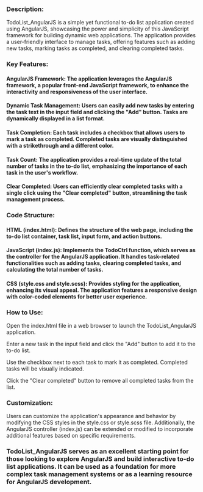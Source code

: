 ### Description:

TodoList_AngularJS is a simple yet functional to-do list application created using AngularJS, showcasing the power and simplicity of this JavaScript framework for building dynamic web applications. The application provides a user-friendly interface to manage tasks, offering features such as adding new tasks, marking tasks as completed, and clearing completed tasks.

### Key Features:

#### AngularJS Framework: The application leverages the AngularJS framework, a popular front-end JavaScript framework, to enhance the interactivity and responsiveness of the user interface.

#### Dynamic Task Management: Users can easily add new tasks by entering the task text in the input field and clicking the "Add" button. Tasks are dynamically displayed in a list format.

#### Task Completion: Each task includes a checkbox that allows users to mark a task as completed. Completed tasks are visually distinguished with a strikethrough and a different color.

#### Task Count: The application provides a real-time update of the total number of tasks in the to-do list, emphasizing the importance of each task in the user's workflow.

#### Clear Completed: Users can efficiently clear completed tasks with a single click using the "Clear completed" button, streamlining the task management process.

### Code Structure:

#### HTML (index.html): Defines the structure of the web page, including the to-do list container, task list, input form, and action buttons.

#### JavaScript (index.js): Implements the TodoCtrl function, which serves as the controller for the AngularJS application. It handles task-related functionalities such as adding tasks, clearing completed tasks, and calculating the total number of tasks.

#### CSS (style.css and style.scss): Provides styling for the application, enhancing its visual appeal. The application features a responsive design with color-coded elements for better user experience.

### How to Use:

Open the index.html file in a web browser to launch the TodoList_AngularJS application.

Enter a new task in the input field and click the "Add" button to add it to the to-do list.

Use the checkbox next to each task to mark it as completed. Completed tasks will be visually indicated.

Click the "Clear completed" button to remove all completed tasks from the list.

### Customization:

Users can customize the application's appearance and behavior by modifying the CSS styles in the style.css or style.scss file. Additionally, the AngularJS controller (index.js) can be extended or modified to incorporate additional features based on specific requirements.

### TodoList_AngularJS serves as an excellent starting point for those looking to explore AngularJS and build interactive to-do list applications. It can be used as a foundation for more complex task management systems or as a learning resource for AngularJS development.
